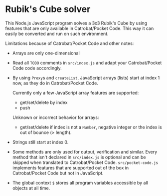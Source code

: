 # Rubik's Cube solver
This Node.js JavaScript program solves a 3x3 Rubik's Cube by using features that are only available in Catrobat/Pocket Code. This way it can easily be converted and run on such environment.

Limitations because of Catrobat/Pocket Code and other notes:

- Arrays are only one-dimensional

- Read all `TODO` comments in `src/index.js` and adapt your Catrobat/Pocket Code code accordingly.

- By using `Proxy`s and `createList`, JavaScript arrays (lists) start at index 1 now, as they do in Catrobat/Pocket Code.

  Currently only a few JavaScript array features are supported:
  - get/set/delete by index
  - push

  Unknown or incorrect behavior for arrays:
  - get/set/delete if index is not a `Number`, negative integer or the index is out of bounce (> length).

- Strings still start at index 0.

- Some methods are only used for output, verification and similar. Every method that isn't declared in `src/index.js` is optional and can be skipped when translated to Catrobat/Pocket Code. `src/pocket-code.js` implements features that are supported out of the box in Catrobat/Pocket Code but not in JavaScript.

- The global context `$` stores all program variables accessible by all objects at all time.
